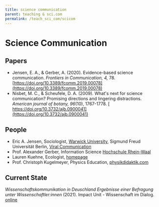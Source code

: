 ```yaml
---
title: science communication
parent: teaching & sci.com
permalink: /teach_sci_com/scicom
---
```



# Science Communication


## Papers

* Jensen, E. A., & Gerber, A. (2020). Evidence-based science communication. *Frontiers in Communication, 4,* 78. [https://doi.org/10.3389/fcomm.2019.00078](https://doi.org/10.3389/fcomm.2019.00078)
* Nisbet, M. C., & Scheufele, D. A. (2009). What's next for science communication? Promising directions and lingering distractions. *American journal of botany, 96*(10), 1767-1778. [ https://doi.org/10.3732/ajb.0900041](https://doi.org/10.3732/ajb.0900041)

## People

* Eric A. Jensen, Sociologist, [Warwick University](https://warwick.ac.uk/fac/soc/sociology/staff/jensen/), Sigmund Freud Universität Berlin, [Viral Communication](https://www.viralcomm.info/de/das-team/dr-eric-jensen/)
* Prof. Alexander Gerber, Information Science [Hochschule Rhein-Waal](https://www.hochschule-rhein-waal.de/de/fakultaeten/technologie-und-bionik/organisation-und-oeffnungszeiten/professorinnen/prof-alexander-0)
* Lauren Kuehne, Ecologist, [homepage](https://laurenkuehne.wordpress.com)
* Prof. Christoph Kugelmeyer, Physics Education, [physikdidaktik.com](https://physikdidaktik.com)

## Current State
*Wissenschaftskommunikation in Deuschland Ergebnisse einer Befragung unter Wissenschaftler:innen* (2021). Impact Unit - Wissenschaft im Dialog. [online](https://www.wissenschaft-im-dialog.de/fileadmin/user_upload/Projekte/Impact_Unit/Dokumente/2021_WisskommBefragung_Ergebnisbroschuere_WiD_DZHW_NaWik.pdf)
